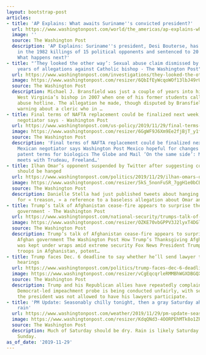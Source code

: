 ```yaml
---
layout: bootstrap-post
articles:
- title: 'AP Explains: What awaits Suriname''s convicted president?'
  url: https://www.washingtonpost.com/world/the_americas/ap-explains-what-awaits-surinames-convicted-president/2019/11/29/05ca72ae-12fc-11ea-924c-b34d09bbc948_story.html
  image: ''
  source: The Washington Post
  description: 'AP Explains: Suriname''s president, Desi Bouterse, has been convicted
    in the 1982 killings of 15 political opponents and sentenced to 20 years in prison.
    What happens next?'
- title: "‘They looked the other way’: Sexual abuse claim dismissed by church foreshadowed
    years of allegations against Catholic bishop - The Washington Post"
  url: https://www.washingtonpost.com/investigations/they-looked-the-other-way-sexual-abuse-claim-dismissed-by-church-foreshadowed-years-of-allegations-against-catholic-bishop/2019/11/29/874c118e-0659-11ea-a5e2-fccc16fa3576_story.html
  image: https://www.washingtonpost.com/resizer/6QbIfEyWcqoWOf13lbJ49rUp378=/1440x0/smart/arc-anglerfish-washpost-prod-washpost.s3.amazonaws.com/public/DHYWDUWUAYI6TCJEDW35VR4X7M.jpg
  source: The Washington Post
  description: Michael J. Bransfield was just a couple of years into his tenure as
    West Virginia’s bishop in 2007 when one of his former students called a sexual
    abuse hotline. The allegation he made, though disputed by Bransfield, was a stark
    warning about a cleric who in …
- title: Final terms of NAFTA replacement could be finalized next week, top Mexican
    negotiator says - Washington Post
  url: https://www.washingtonpost.com/us-policy/2019/11/29/final-terms-nafta-replacement-could-be-finalized-next-week-top-mexican-negotiator-says/
  image: https://www.washingtonpost.com/resizer/6GgWF9J6Xm9Ee2fjBjT_y1fPcUY=/1440x0/smart/arc-anglerfish-washpost-prod-washpost.s3.amazonaws.com/public/AFDVTWARLMI6VESMWNGQTO6JJA.jpg
  source: The Washington Post
  description: 'Final terms of NAFTA replacement could be finalized next week, top
    Mexican negotiator says Washington Post Mexico hopeful for changes in USMCA drug
    patent terms for biologics The Globe and Mail ‘On the same side’: Mexican diplomat
    meets with Trudeau, Freeland…'
- title: Ilhan Omar’s opponent suspended by Twitter after suggesting congresswoman
    should be hanged
  url: https://www.washingtonpost.com/politics/2019/11/29/ilhan-omars-opponent-suspended-by-twitter-after-suggesting-congresswoman-should-be-hanged/
  image: https://www.washingtonpost.com/resizer/5kS_5nonFuSR_7ggH1e0bCBjPFU=/1440x0/smart/arc-anglerfish-washpost-prod-washpost.s3.amazonaws.com/public/27LA46T3OEI6TMPTWIZ74WAR54.jpg
  source: The Washington Post
  description: Danielle Stella had just published tweets about hanging the congresswoman
    for « treason, » a reference to a baseless allegation about Omar and Qatar.
- title: Trump’s talk of Afghanistan cease-fire appears to surprise the Taliban, Afghan
    government - The Washington Post
  url: https://www.washingtonpost.com/national-security/trumps-talk-of-afghanistan-cease-fire-appears-to-surprise-the-taliban-afghan-government/2019/11/29/3a661a34-12d1-11ea-b0fc-62cc38411ebb_story.html
  image: https://www.washingtonpost.com/resizer/OZKE70vbGPPV3J2lyxT4DGlLI5Y=/1440x0/smart/arc-anglerfish-washpost-prod-washpost.s3.amazonaws.com/public/O2HEAZAS5YI6VP3C5LOV2EPVLE.jpg
  source: The Washington Post
  description: Trump’s talk of Afghanistan cease-fire appears to surprise the Taliban,
    Afghan government The Washington Post How Trump’s Thanksgiving Afghanistan trip
    was kept under wraps amid extreme security Fox News President Trump surprises
    troops in Afghanistan, potent…
- title: Trump faces Dec. 6 deadline to say whether he’ll send lawyer to impeachment
    hearings
  url: https://www.washingtonpost.com/politics/trump-faces-dec-6-deadline-to-say-whether-hell-send-lawyer-to-impeachment-hearings/2019/11/29/3756388c-12f0-11ea-bf62-eadd5d11f559_story.html
  image: https://www.washingtonpost.com/resizer/vCgEqcqrleRMMBhWGXDBGQXKg8c=/1440x0/smart/arc-anglerfish-washpost-prod-washpost.s3.amazonaws.com/public/IEQHNCAQSQI6VESMWNGQTO6JJA.jpg
  source: The Washington Post
  description: Trump and his Republican allies have repeatedly complained that the
    Democrat-led impeachment probe is being conducted unfairly, with several saying
    the president was not allowed to have his lawyers participate.
- title: 'PM Update: Seasonably chilly tonight, then a gray Saturday ahead of a soaking
    rain'
  url: https://www.washingtonpost.com/weather/2019/11/29/pm-update-seasonably-chilly-tonight-then-gray-saturday-ahead-soaking-rain/
  image: https://www.washingtonpost.com/resizer/KdqQNd3-4OORPEhMTk8o1ZPEOPE=/1484x0/arc-anglerfish-washpost-prod-washpost.s3.amazonaws.com/public/53AHQ4CHDVBSNPA737NHOMZNVQ.jpg
  source: The Washington Post
  description: Much of Saturday should be dry. Rain is likely Saturday night into
    Sunday.
as_of_date: '2019-11-29'
---
```


